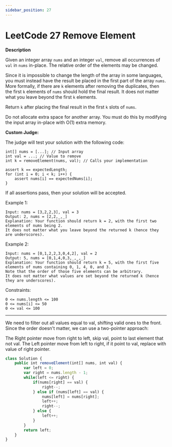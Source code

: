 ```yaml
---
sidebar_position: 27
---
```


# LeetCode 27 Remove Element

**Description**

Given an integer array `nums` and an integer `val`, remove all occurrences of `val` in `nums` in-place. The relative order of the elements may be changed.

Since it is impossible to change the length of the array in some languages, you must instead have the result be placed in the first part of the array `nums`. More formally, if there are `k` elements after removing the duplicates, then the first `k` elements of `nums` should hold the final result. It does not matter what you leave beyond the first `k` elements.

Return `k` after placing the final result in the first `k` slots of `nums`.

Do not allocate extra space for another array. You must do this by modifying the input array in-place with O(1) extra memory.

**Custom Judge:**

The judge will test your solution with the following code:

```
int[] nums = [...]; // Input array
int val = ...; // Value to remove
int k = removeElement(nums, val); // Calls your implementation

assert k == expectedLength;
for (int i = 0; i < k; i++) {
    assert nums[i] == expectedNums[i];
}
```

If all assertions pass, then your solution will be accepted.

Example 1:

```
Input: nums = [3,2,2,3], val = 3
Output: 2, nums = [2,2,_,_]
Explanation: Your function should return k = 2, with the first two elements of nums being 2.
It does not matter what you leave beyond the returned k (hence they are underscores).
```

Example 2:

```
Input: nums = [0,1,2,2,3,0,4,2], val = 2
Output: 5, nums = [0,1,4,0,3,_,_,_]
Explanation: Your function should return k = 5, with the first five elements of nums containing 0, 1, 4, 0, and 3.
Note that the order of those five elements can be arbitrary.
It does not matter what values are set beyond the returned k (hence they are underscores).
```

Constraints:

```
0 <= nums.length <= 100
0 <= nums[i] <= 50
0 <= val <= 100
```
---

We need to filter out all values equal to val, shifting valid ones to the front. Since the order doesn't matter, we can use a two-pointer approach:

The Right pointer move from right to left, skip val, point to last element that not val. The Left pointer move from left to right, if it point to val, replace with value of right pointer.

```js
class Solution {
    public int removeElement(int[] nums, int val) {
        var left = 0;
        var right = nums.length - 1;
        while(left <= right) {
            if(nums[right] == val) {
                right--;
            } else if (nums[left] == val) {
                nums[left] = nums[right];
                left++;
                right--;
            } else {
                left++;
            }
        }
        return left;
    }
}
```